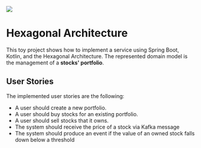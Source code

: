 ![](https://github.com/rcardin/hexagonal/workflows/Hexagonal/badge.svg)

# Hexagonal Architecture

This toy project shows how to implement a service using Spring Boot, Kotlin, and the Hexagonal Architecture. The 
represented domain model is the management of a **stocks' portfolio**.

## User Stories

The implemented user stories are the following:
- A user should create a new portfolio.
- A user should buy stocks for an existing portfolio.
- A user should sell stocks that it owns.
- The system should receive the price of a stock via Kafka message
- The system should produce an event if the value of an owned stock falls down below a threshold
